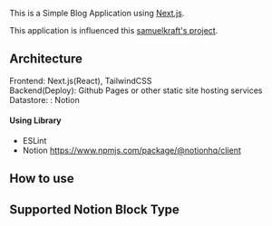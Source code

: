This is a Simple Blog Application using [Next.js](https://nextjs.org/).  

This application is influenced this [samuelkraft's project](https://github.com/samuelkraft/notion-blog-nextjs).  

## Architecture
Frontend: Next.js(React), TailwindCSS  
Backend(Deploy): Github Pages or other static site hosting services  
Datastore: : Notion  


#### Using Library
- ESLint
- Notion
  https://www.npmjs.com/package/@notionhq/client

## How to use



## Supported Notion Block Type




